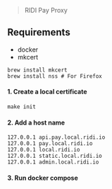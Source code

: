 > RIDI Pay Proxy


## Requirements

- docker
- mkcert
```
brew install mkcert
brew install nss # For Firefox
```

#### 1. Create a local certificate

```
make init
```

#### 2. Add a host name
```
127.0.0.1 api.pay.local.ridi.io
127.0.0.1 pay.local.ridi.io
127.0.0.1 local.ridi.io
127.0.0.1 static.local.ridi.io
127.0.0.1 admin.local.ridi.io
```

#### 3. Run docker compose